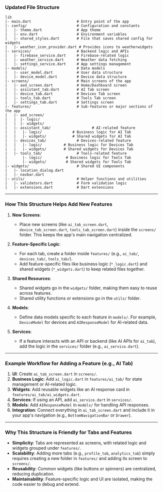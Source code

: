 
### Updated File Structure
```
lib
|- main.dart                     # Entry point of the app
|- config/                       # Configuration and constants
|   |- theme.dart                # App theme
|   |- env.dart                  # Environment variables
|   |- shared_styles.dart        # File that saves shared config for widgets
|   |- weather_icon_provider.dart # Provides icons to weatherwidgets     
|- services/                     # Backend logic and APIs
|   |- firebase_service.dart     # Firebase-related logic
|   |- weather_service.dart      # Weather data fetching
|   |- settings_service.dart     # App settings management
|- models/                       # Data models
|   |- user_model.dart           # User data structure
|   |- device_model.dart         # Device data structure
|- screens/                      # Main screens of the app
|   |- aod_screen.dart           # Home/Dashboard screen
|   |- assistant_tab.dart        # AI Tab screen
|   |- device_tab.dart           # Devices Tab screen
|   |- tools_tab.dart            # Tools Tab screen
|   |- settings_tab.dart         # Settings screen
|- features/                     # Sub-features or major sections of the app
|   |- aod_screen/
|   |  |- logic/
|   |  |- widgets/
|   |- assistant_tab/                   # AI-related feature
|   |   |- logic/              # Business logic for AI Tab
|   |   |- widgets/            # Shared widgets for AI Tab
|   |- devices_tab/              # Devices-related feature
|   |   |- logic/          # Business logic for Devices Tab
|   |   |- widgets/        # Shared widgets for Devices Tab
|   |- tools_tab/                # Tools-related feature
|       |- logic/           # Business logic for Tools Tab
|       |- widgets/         # Shared widgets for Tools Tab
|- widgets/                      # Shared UI components
|   |- location_dialog.dart
|   |- navbar.dart
|- utils/                        # Helper functions and utilities
|   |- validators.dart           # Form validation logic
|   |- extensions.dart           # Dart extensions
```

---

### How This Structure Helps Add New Features

1. **New Screens**:
   - Place new screens (like `ai_tab_screen.dart`, `device_tab_screen.dart`, `tools_tab_screen.dart`) inside the `screens/` folder. This keeps the app's main navigation centralized.

2. **Feature-Specific Logic**:
   - For each tab, create a folder inside `features/` (e.g., `ai_tab/`, `devices_tab/`, `tools_tab/`).
   - Add feature-specific files like business logic (`*_logic.dart`) and shared widgets (`*_widgets.dart`) to keep related files together.

3. **Shared Resources**:
   - Shared widgets go in the `widgets/` folder, making them easy to reuse across features.
   - Shared utility functions or extensions go in the `utils/` folder.

4. **Models**:
   - Define data models specific to each feature in `models/`. For example, `DeviceModel` for devices and `AIResponseModel` for AI-related data.

5. **Services**:
   - If a feature interacts with an API or backend (like AI APIs for `ai_tab`), add the logic in the `services/` folder (e.g., `ai_service.dart`).

---

### Example Workflow for Adding a Feature (e.g., AI Tab)

1. **UI**: Create `ai_tab_screen.dart` in `screens/`.
2. **Business Logic**: Add `ai_logic.dart` in `features/ai_tab/` for state management or AI-related logic.
3. **Widgets**: Add reusable widgets like an AI response card in `features/ai_tab/ai_widgets.dart`.
4. **Services**: If using an API, add `ai_service.dart` in `services/`.
5. **Models**: Add `AIResponseModel` in `models/` for handling API responses.
6. **Integration**: Connect everything in `ai_tab_screen.dart` and include it in your app's navigation (e.g., `BottomNavigationBar` or `Drawer`).


---

### Why This Structure is Friendly for Tabs and Features

- **Simplicity**: Tabs are represented as screens, with related logic and widgets grouped under `features/`.
- **Scalability**: Adding more tabs (e.g., `profile_tab`, `analytics_tab`) simply requires creating a new folder in `features/` and adding its screen to `screens/`.
- **Reusability**: Common widgets (like buttons or spinners) are centralized, reducing duplication.
- **Maintainability**: Feature-specific logic and UI are isolated, making the code easier to debug and extend.
